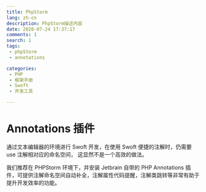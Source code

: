 ```yaml
---
title: PhpStorm
lang: zh-cn
description: PhpStorm描述内容
date: 2020-07-24 17:37:17
comments: 1
search: 1
tags:
 - phpStorm
 - annotations

categories:
 - PHP
 - 框架手册
 - Swoft
 - 开发工具

---
```

# Annotations 插件
通过文本编辑器的环境进行 Swoft 开发，在使用 Swoft 便捷的注解时，仍需要 use 注解相对应的命名空间， 这显然不是一个高效的做法。

我们推荐在 PHPStorm 环境下，并安装 Jetbrain 自带的 PHP Annotations 插件，可提供注解命名空间自动补全，注解属性代码提醒，注解类跳转等非常有助于提升开发效率的功能。